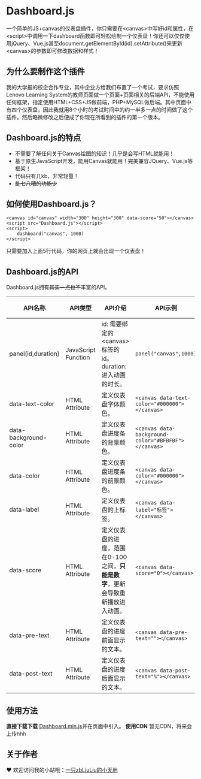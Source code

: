 # Dashboard.js
一个简单的JS+canvas的仪表盘插件，你只需要在&lt;canvas>中写好id和属性，在&lt;script>中调用一下dashboard函数即可轻松绘制一个仪表盘！你还可以仅仅使用jQuery、Vue.js甚至document.getElementById(id).setAttribute()来更新&lt;canvas>的参数即可修改数据和样式！

## 为什么要制作这个插件
我的大学报的校企合作专业，其中企业方给我们布置了一个考试，要求仿照Lenovo Learning System的教师页面做一个页面+页面相关的后端API，不能使用任何框架，指定使用HTML+CSS+JS做前端，PHP+MySQL做后端。其中页面中有四个仪表盘，因此我就用8个小时的考试时间中的约一半多一点的时间做了这个插件。然后略微修改之后便成了你现在所看到的插件的第一个版本。

## Dashboard.js的特点
- 不需要了解任何关于Canvas绘图的知识！几乎是会写HTML就能用！
- 基于原生JavaScript开发，能用Canvas就能用！完美兼容JQuery、Vue.js等框架！
- 代码只有几kb，非常轻量！
- ~~乱七八糟的功能少~~

## 如何使用Dashboard.js？
    <canvas id="canvas" width="300" height="300" data-score="50"></canvas>
    <script src="Dashboard.js"></script>
    <script>
    	dashboard("canvas", 1000)
    </script>

只需要加入上面5行代码，你的网页上就会出现一个仪表盘！

## Dashboard.js的API
Dashboard.js拥有~~其实一点也不~~丰富的API。

|API名称|API类型|API介绍|API示例|API默认值|
|----|----|----|----|----|
|panel(id,duration)|JavaScript Function|id: 需要绑定的&lt;canvas>标签的id。<br/>duration: 进入动画的时长。|`panel("canvas",1000)`|`无`|
|data-text-color|HTML Attribute|定义仪表盘字体颜色。|`<canvas data-text-color="#000000"></canvas>`|`"#000000"`|
|data-background-color|HTML Attribute|定义仪表盘进度条的背景颜色。|`<canvas data-background-color="#BFBFBF"></canvas>`|`"#BFBFBF"`|
|data-color|HTML Attribute|定义仪表盘进度条的前景颜色。|`<canvas data-color="#000000"></canvas>`|`"#000000"`|
|data-label|HTML Attribute|定义仪表盘的上标签。|`<canvas data-label="标签"></canvas>`|`""`|
|data-score|HTML Attribute|定义仪表盘的进度，范围在0-100之间，**只能是数字**，更新会导致重新播放进入动画。|`<canvas data-score="0"></canvas>`|`0`|
|data-pre-text|HTML Attribute|定义仪表盘的进度前面显示的文本。|`<canvas data-pre-text=""></canvas>`|`""`|
|data-post-text|HTML Attribute|定义仪表盘的进度后面显示的文本。|`<canvas data-post-text="%"></canvas>`|`""`|

## 使用方法
**直接下载下载** [Dashboard.min.js](https://github.com/zbLiuLiu/Dashboard.js/blob/master/dist/Dashboard.min.js "Panel.min.js")并在页面中引入。
**使用CDN** 暂无CDN，将来会上传hhh

## 关于作者
❤ 欢迎访问我的小站哦：[一只zbLiuLiu的小天地](https://zbliuliu.top "一只zbLiuLiu的小天地")
